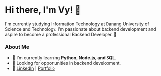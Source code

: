 # Hi there, I'm Vy! 👋

I'm currently studying Information Technology at Danang University of Science and Technology. I’m passionate about backend development and aspire to become a professional Backend Developer. 🚀

### About Me
- 🌱 I’m currently learning **Python, Node.js, and SQL**.
- 💼 Looking for opportunities in backend development.
- 🔗 [LinkedIn](https://www.linkedin.com/in/your-linkedin-profile) | [Portfolio](https://your-portfolio-link.com)
